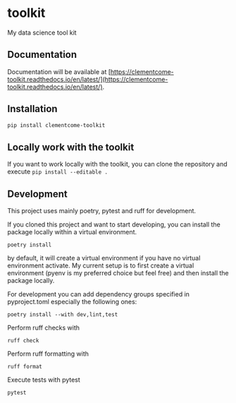 # toolkit
My data science tool kit

## Documentation

Documentation will be available at [https://clementcome-toolkit.readthedocs.io/en/latest/](https://clementcome-toolkit.readthedocs.io/en/latest/).

## Installation

```bash
pip install clementcome-toolkit
```

## Locally work with the toolkit

If you want to work locally with the toolkit, you can clone the repository and execute `pip install --editable .`

## Development

This project uses mainly poetry, pytest and ruff for development.

If you cloned this project and want to start developing, you can install the package locally within a virtual environment.
```
poetry install
```
by default, it will create a virtual environment if you have no virtual environment activate.
My current setup is to first create a virtual environment (pyenv is my preferred choice but feel free) and then install the package locally.

For development you can add dependency groups specified in pyproject.toml especially the following ones:
```
poetry install --with dev,lint,test
```

Perform ruff checks with
```
ruff check
```

Perform ruff formatting with
```
ruff format
```

Execute tests with pytest
```
pytest
```
